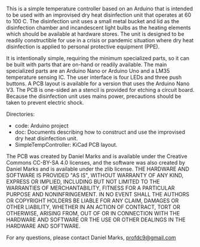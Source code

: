 This is a simple temperature controller based on an Arduino that is intended to be used with an improvised dry heat disinfection unit that operates at 60 to 100 C.  The disinfection unit uses a small metal bucket and lid as the disinfection chamber and incandescent light bulbs as the heating elements which should be available at hardware stores.  The unit is designed to be readily constructible for use in a crisis or pandemic situation where dry heat disinfection is applied to personal protective equipment (PPE).

It is intentionally simple, requiring the minimum specialized parts, so it can be built with parts that are on-hand or readily available.  The main specialized parts are an Arduino Nano or Arduino Uno and a LM35 temperature sensing IC.  The user interface is four LEDs and three push buttons.  A PCB layout is available for a version that uses the Arduino Nano V3.  The PCB is one-sided an a stencil is provided for etching a circuit board.  Because the disinfection unit uses mains power, precautions should be taken to prevent electric shock.

Directories:

-	code: Arduino project
-	doc: Documents describing how to construct and use the improvised dry heat disinfection unit.
- 	SimpleTempController: KiCad PCB layout.  

The PCB was created by Daniel Marks and is available under the Creative Commons CC-BY-SA 4.0 licenses, and the software was also created by Daniel Marks and is available under the zlib license.  THE HARDWARE AND SOFTWARE IS PROVIDED "AS IS", WITHOUT WARRANTY OF ANY KIND, EXPRESS OR IMPLIED, INCLUDING BUT NOT LIMITED TO THE WARRANTIES OF MERCHANTABILITY, FITNESS FOR A PARTICULAR PURPOSE AND NONINFRINGEMENT. IN NO EVENT SHALL THE AUTHORS OR COPYRIGHT HOLDERS BE LIABLE FOR ANY CLAIM, DAMAGES OR OTHER LIABILITY, WHETHER IN AN ACTION OF CONTRACT, TORT OR OTHERWISE, ARISING FROM, OUT OF OR IN CONNECTION WITH THE HARDWARE AND SOFTWARE OR THE USE OR OTHER DEALINGS IN THE HARDWARE AND SOFTWARE.

For any questions, please contact Daniel Marks, profdc9@gmail.com
